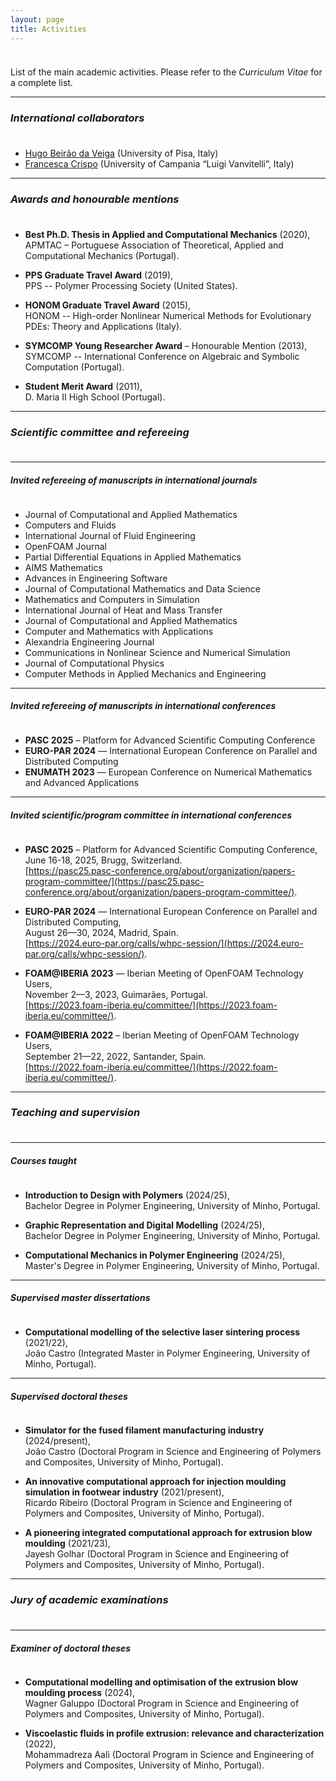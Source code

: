 ```yaml
---
layout: page
title: Activities
---
```


<p style="margin-bottom:1cm;"></p>

<div class="message">
  List of the main academic activities. Please refer to the <i>Curriculum Vitae</i> for a complete list.
</div>

---

### _International collaborators_

<p style="margin-bottom:1cm;"></p>

- [Hugo Beirão da Veiga](https://people.dm.unipi.it/beiraodaveiga/) (University of Pisa, Italy)
- [Francesca Crispo](https://www.distabif.unicampania.it/dipartimento/docenti?MATRICOLA=083137) (University of Campania “Luigi Vanvitelli”, Italy)

---

### _Awards and honourable mentions_

<p style="margin-bottom:1cm;"></p>

- **Best Ph.D. Thesis in Applied and Computational Mechanics** (2020),\
APMTAC – Portuguese Association of Theoretical, Applied and Computational Mechanics (Portugal).

- **PPS Graduate Travel Award** (2019),\
PPS -- Polymer Processing Society (United States).

- **HONOM Graduate Travel Award** (2015),\
HONOM -- High-order Nonlinear Numerical Methods for Evolutionary PDEs: Theory and Applications (Italy).

- **SYMCOMP Young Researcher Award** – Honourable Mention (2013),\
SYMCOMP -- International Conference on Algebraic and Symbolic Computation (Portugal).

- **Student Merit Award** (2011),\
D. Maria II High School (Portugal).

---

### _Scientific committee and refereeing_

<p style="margin-bottom:1cm;"></p>

---

#### _Invited refereeing of manuscripts in international journals_

<p style="margin-bottom:1cm;"></p>

- Journal of Computational and Applied Mathematics
- Computers and Fluids
- International Journal of Fluid Engineering
- OpenFOAM Journal
- Partial Differential Equations in Applied Mathematics
- AIMS Mathematics
- Advances in Engineering Software
- Journal of Computational Mathematics and Data Science
- Mathematics and Computers in Simulation
- International Journal of Heat and Mass Transfer
- Journal of Computational and Applied Mathematics
- Computer and Mathematics with Applications
- Alexandria Engineering Journal
- Communications in Nonlinear Science and Numerical Simulation
- Journal of Computational Physics
- Computer Methods in Applied Mechanics and Engineering

---

#### _Invited refereeing of manuscripts in international conferences_

<p style="margin-bottom:1cm;"></p>

- **PASC 2025** – Platform for Advanced Scientific Computing Conference
- **EURO-PAR 2024** — International European Conference on Parallel and Distributed Computing
- **ENUMATH 2023** — European Conference on Numerical Mathematics and Advanced Applications

---

#### _Invited scientific/program committee in international conferences_

<p style="margin-bottom:1cm;"></p>

- **PASC 2025** – Platform for Advanced Scientific Computing Conference,\
June 16-18, 2025, Brugg, Switzerland.\
[https://pasc25.pasc-conference.org/about/organization/papers-program-committee/](https://pasc25.pasc-conference.org/about/organization/papers-program-committee/).

- **EURO-PAR 2024** — International European Conference on Parallel and Distributed Computing,\
August 26—30, 2024, Madrid, Spain.\
[https://2024.euro-par.org/calls/whpc-session/](https://2024.euro-par.org/calls/whpc-session/).

- **FOAM@IBERIA 2023** — Iberian Meeting of OpenFOAM Technology Users,\
November 2—3, 2023, Guimarães, Portugal.\
[https://2023.foam-iberia.eu/committee/](https://2023.foam-iberia.eu/committee/).

- **FOAM@IBERIA 2022** – Iberian Meeting of OpenFOAM Technology Users,\
September 21—22, 2022, Santander, Spain.\
[https://2022.foam-iberia.eu/committee/](https://2022.foam-iberia.eu/committee/).

---

### _Teaching and supervision_

<p style="margin-bottom:1cm;"></p>

---

#### _Courses taught_

<p style="margin-bottom:1cm;"></p>

- **Introduction to Design with Polymers** (2024/25),\
Bachelor Degree in Polymer Engineering, University of Minho, Portugal.

- **Graphic Representation and Digital Modelling** (2024/25),\
Bachelor Degree in Polymer Engineering, University of Minho, Portugal.

- **Computational Mechanics in Polymer Engineering** (2024/25),\
Master's Degree in Polymer Engineering, University of Minho, Portugal.

---

#### _Supervised master dissertations_

<p style="margin-bottom:1cm;"></p>

- **Computational modelling of the selective laser sintering process** (2021/22),\
João Castro (Integrated Master in Polymer Engineering, University of Minho, Portugal).

---

#### _Supervised doctoral theses_

<p style="margin-bottom:1cm;"></p>

- **Simulator for the fused filament manufacturing industry** (2024/present),\
João Castro (Doctoral Program in Science and Engineering of Polymers and Composites, University of Minho, Portugal).

- **An innovative computational approach for injection moulding simulation in footwear industry** (2021/present),\
Ricardo Ribeiro (Doctoral Program in Science and Engineering of Polymers and Composites, University of Minho, Portugal).

- **A pioneering integrated computational approach for extrusion blow moulding** (2021/23),\
Jayesh Golhar (Doctoral Program in Science and Engineering of Polymers and Composites, University of Minho, Portugal).

---

### _Jury of academic examinations_

<p style="margin-bottom:1cm;"></p>

---

#### _Examiner of doctoral theses_

<p style="margin-bottom:1cm;"></p>

- **Computational modelling and optimisation of the extrusion blow moulding process** (2024),\
Wagner Galuppo (Doctoral Program in Science and Engineering of Polymers and Composites, University of Minho, Portugal).

- **Viscoelastic fluids in profile extrusion: relevance and characterization** (2022),\
Mohammadreza Aali (Doctoral Program in Science and Engineering of Polymers and Composites, University of Minho, Portugal).
